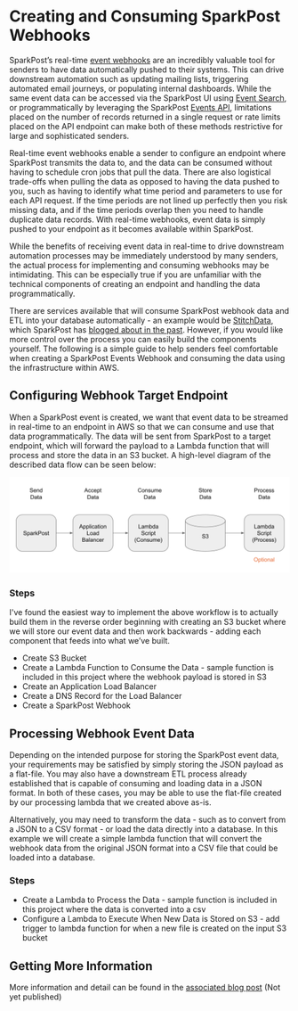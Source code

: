 # Creating and Consuming SparkPost Webhooks

SparkPost’s real-time [event webhooks](https://developers.sparkpost.com/api/webhooks/?_ga=2.154113720.1830737125.1636982825-1879043862.1633361783) are an incredibly valuable tool for senders to have data automatically pushed to their systems. This can drive downstream automation such as updating mailing lists, triggering automated email journeys, or populating internal dashboards.  While the same event data can be accessed via the SparkPost UI using [Event Search](https://app.sparkpost.com/reports/message-events), or programmatically by leveraging the SparkPost [Events API](https://developers.sparkpost.com/api/events/), limitations placed on the number of records returned in a single request or rate limits placed on the API endpoint can make both of these methods restrictive for large and sophisticated senders.  

Real-time event webhooks enable a sender to configure an endpoint where SparkPost transmits the data to, and the data can be consumed without having to schedule cron jobs that pull the data.  There are also logistical trade-offs when pulling the data as opposed to having the data pushed to you, such as having to identify what time period and parameters to use for each API request.  If the time periods are not lined up perfectly then you risk missing data, and if the time periods overlap then you need to handle duplicate data records.  With real-time webhooks, event data is simply pushed to your endpoint as it becomes available within SparkPost.

While the benefits of receiving event data in real-time to drive downstream automation processes may be immediately understood by many senders, the actual process for implementing and consuming webhooks may be intimidating.  This can be especially true if you are unfamiliar with the technical components of creating an endpoint and handling the data programmatically.

There are services available that will consume SparkPost webhook data and ETL into your database automatically - an example would be [StitchData](https://www.stitchdata.com/integrations/sparkpost/), which SparkPost has [blogged about in the past](https://www.sparkpost.com/blog/sparkpost-postgresql/).  However, if you would like more control over the process you can easily build the components yourself.  The following is a simple guide to help senders feel comfortable when creating a SparkPost Events Webhook and consuming the data using the infrastructure within AWS.

## Configuring Webhook Target Endpoint

When a SparkPost event is created, we want that event data to be streamed in real-time to an endpoint in AWS so that we can consume and use that data programmatically.  The data will be sent from SparkPost to a target endpoint, which will forward the payload to a Lambda function that will process and store the data in an S3 bucket.  A high-level diagram of the described data flow can be seen below:

![Flowchart](/img/webhook_flowchart.png)

### Steps

I've found the easiest way to implement the above workflow is to actually build them in the reverse order beginning with creating an S3 bucket where we will store our event data and then work backwards - adding each component that feeds into what we’ve built.


* Create S3 Bucket
* Create a Lambda Function to Consume the Data - sample function is included in this project where the webhook payload is stored in S3
* Create an Application Load Balancer
* Create a DNS Record for the Load Balancer
* Create a SparkPost Webhook


## Processing Webhook Event Data

Depending on the intended purpose for storing the SparkPost event data, your requirements may be satisfied by simply storing the JSON payload as a flat-file.  You may also have a downstream ETL process already established that is capable of consuming and loading data in a JSON format.  In both of these cases, you may be able to use the flat-file created by our processing lambda that we created above as-is.

Alternatively, you may need to transform the data - such as to convert from a JSON to a CSV format - or load the data directly into a database.  In this example we will create a simple lambda function that will convert the webhook data from the original JSON format into a CSV file that could be loaded into a database. 

### Steps

* Create a Lambda to Process the Data - sample function is included in this project where the data is converted into a csv
* Configure a Lambda to Execute When New Data is Stored on S3 - add trigger to lambda function for when a new file is created on the input S3 bucket

## Getting More Information

More information and detail can be found in the [associated blog post]() (Not yet published)


